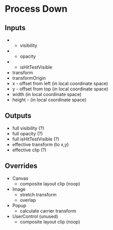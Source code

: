 # Process Down

## Inputs
- * visibility
- * opacity
- * isHitTestVisible
- transform
- transformOrigin
- x - offset from left (in local coordinate space)
- y - offset from top (in local coordinate space)
- width (in local coordinate space)
- height - (in local coordinate space)

## Outputs
- full visibility (?)
- full opacity (?)
- full isHitTestVisible (?)
- effective transform (to x,y)
- effective clip (?)

## Overrides
- Canvas
  - composite layout clip (noop)
- Image
  - stretch transform
  - overlap 
- Popup
  - calculate carrier transform
- UserControl (unused)
  - composite layout clip (noop)